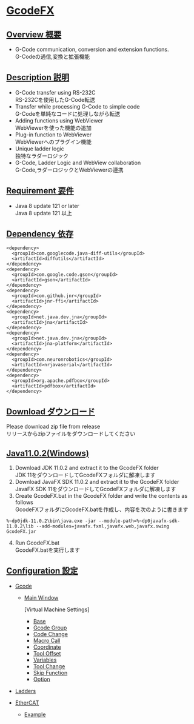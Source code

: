# <u>GcodeFX</u>
## <u>Overview 概要</u>
 * G-Code communication, conversion and extension functions.  
 G-Codeの通信,変換と拡張機能  
## <u>Description 説明</u>
 * G-Code transfer using RS-232C  
 RS-232Cを使用したG-Code転送
 * Transfer while processing G-Code to simple code  
 G-Codeを単純なコードに処理しながら転送
 * Adding functions using WebViewer  
 WebViewerを使った機能の追加
 * Plug-in function to WebViewer  
 WebViewerへのプラグイン機能
 * Unique ladder logic  
 独特なラダーロジック
 * G-Code, Ladder Logic and WebView collaboration  
 G-Code,ラダーロジックとWebViewerの連携  
## <u>Requirement 要件</u>
 * Java 8 update 121 or later  
 Java 8 update 121 以上  
## <u>Dependency 依存</u>
    <dependency>
      <groupId>com.googlecode.java-diff-utils</groupId>
      <artifactId>diffutils</artifactId>
    </dependency>
    <dependency>
      <groupId>com.google.code.gson</groupId>
      <artifactId>gson</artifactId>
    </dependency>
    <dependency>
      <groupId>com.github.jnr</groupId>
      <artifactId>jnr-ffi</artifactId>
    </dependency>
    <dependency>
      <groupId>net.java.dev.jna</groupId>
      <artifactId>jna</artifactId>
    </dependency>
    <dependency>
      <groupId>net.java.dev.jna</groupId>
      <artifactId>jna-platform</artifactId>
    </dependency>
    <dependency>
      <groupId>com.neuronrobotics</groupId>
      <artifactId>nrjavaserial</artifactId>
    </dependency>
    <dependency>
      <groupId>org.apache.pdfbox</groupId>
      <artifactId>pdfbox</artifactId>
    </dependency>
 ## <u>Download ダウンロード</u>
 Please download zip file from release  
 リリースからzipファイルをダウンロードしてください  
 ## <u>Java11.0.2(Windows)</u>
1. Download JDK 11.0.2 and extract it to the GcodeFX folder  
JDK 11をダウンロードしてGcodeFXフォルダに解凍します  
2. Download JavaFX SDK 11.0.2 and extract it to the GcodeFX folder  
JavaFX SDK 11をダウンロードしてGcodeFXフォルダに解凍します  
3. Create GcodeFX.bat in the GcodeFX folder and write the contents as follows  
GcodeFXフォルダにGcodeFX.batを作成し、内容を次のように書きます  
```
%~dp0jdk-11.0.2\bin\java.exe -jar --module-path=%~dp0javafx-sdk-11.0.2\lib --add-modules=javafx.fxml,javafx.web,javafx.swing GcodeFX.jar
```
4. Run GcodeFX.bat  
GcodeFX.batを実行します  

## <u>Configuration 設定</u>

- [Gcode](https://github.com/mizoguch-ken/GcodeFX/wiki/Gcode)

  - [Main Window](https://github.com/mizoguch-ken/GcodeFX/wiki/Gcode-MainWindow)

    [Virtual Machine Settings]

    - [Base](https://github.com/mizoguch-ken/GcodeFX/wiki/Gcode-VirtualMachineSettings-Base)
    - [Gcode Group](https://github.com/mizoguch-ken/GcodeFX/wiki/Gcode-VirtualMachineSettings-GcodeGroup)
    - [Code Change](https://github.com/mizoguch-ken/GcodeFX/wiki/Gcode-VirtualMachineSettings-CodeChange)
    - [Macro Call](https://github.com/mizoguch-ken/GcodeFX/wiki/Gcode-VirtualMachineSettings-MacroCall)
    - [Coordinate](https://github.com/mizoguch-ken/GcodeFX/wiki/Gcode-VirtualMachineSettings-Coordinate)
    - [Tool Offset](https://github.com/mizoguch-ken/GcodeFX/wiki/Gcode-VirtualMachineSettings-ToolOffset)
    - [Variables](https://github.com/mizoguch-ken/GcodeFX/wiki/Gcode-VirtualMachineSettings-Variables)
    - [Tool Change](https://github.com/mizoguch-ken/GcodeFX/wiki/Gcode-VirtualMachineSettings-ToolChange)
    - [Skip Function](https://github.com/mizoguch-ken/GcodeFX/wiki/Gcode-VirtualMachineSettings-SkipFunction)
    - [Option](https://github.com/mizoguch-ken/GcodeFX/wiki/Gcode-VirtualMachineSettings-Option)

- [Ladders](https://github.com/mizoguch-ken/GcodeFX/wiki/Ladders)

- [EtherCAT](https://github.com/mizoguch-ken/GcodeFX/wiki/EtherCAT)
  - [Example](https://github.com/mizoguch-ken/GcodeFX/wiki/EtherCAT#example)

